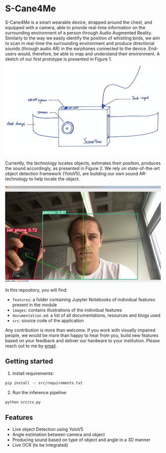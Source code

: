# S-Cane4Me

S-Cane4Me is a smart wearable device, strapped around the chest, and equipped with a camera, able to provide real-time information on the surrounding environment of a person through Audio Augmented Reality. Similarly to the way we easily identify the position of whistling birds, we aim to scan in real-time the surrounding environment and produce directional sounds (through audio AR) in the earphones connected to the device. End-users would, therefore, be able to map and understand their environment. A sketch of our first prototype is presented in Figure 1.

![](images/proto.png)

Currently, the technology locates objects, estimates their position, produces the sound accordingly, as presented in Figure 2. We rely on state-of-the-art object detection framework (YoloV5), are building our own sound AR-technology to help locate the object.

![](images/demo.png)

In this repository, you will find:
- `features`: a folder containing Jupyter Notebooks of individual features present in the module
- `images`: contains illustrations of the individual features
- `documentation.md`: a list of all documentations, resources and blogs used
- `src`: source code of the application

Any contribution is more than welcome. If you work with visually impaired people, we would be more than happy to hear from you, build new features based on your feedback and deliver our hardware to your institution. Please reach out to me by [email](mailito:mael.fabien@epfl.ch).

## Getting started

1. Install requirements:

```bash
pip install -r src/requirements.txt
```

2. Run the inference pipeline:

```bash
python src/cv.py
```

## Features

- Live object Detection using YoloV5
- Angle estimation between camera and object
- Producing sound based on type of object and angle in a 3D manner
- Live OCR (to be integrated)
